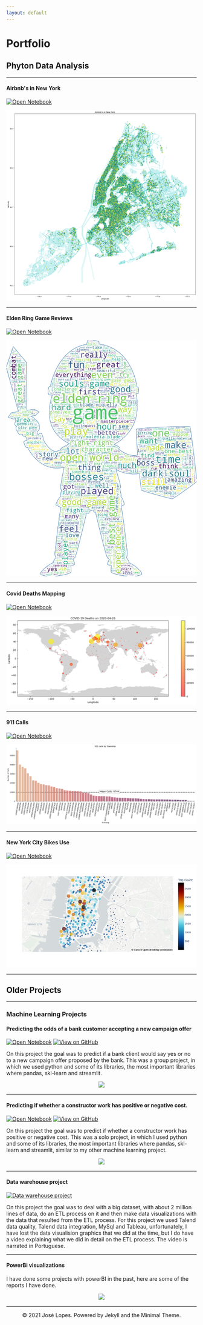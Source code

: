 ```yaml
---
layout: default
---
```


# Portfolio

## Phyton Data Analysis

---

#### Airbnb's in New York

[![Open Notebook](https://img.shields.io/badge/Jupyter-Open_Notebook-blue?logo=Jupyter)](projects/Airbnb.html)

<center><img src="projects/AIRBNNNVB.png"/></center>

---

#### Elden Ring Game Reviews

[![Open Notebook](https://img.shields.io/badge/Jupyter-Open_Notebook-blue?logo=Jupyter)](projects/EldenRing.html)

<center><img src="projects/boneco_elden.png"/></center>

---

#### Covid Deaths Mapping

[![Open Notebook](https://img.shields.io/badge/Jupyter-Open_Notebook-blue?logo=Jupyter)](projects/Covid_Map(1).html)

<center><img src="projects/Covid_Map.png"/></center>

---

#### 911 Calls

[![Open Notebook](https://img.shields.io/badge/Jupyter-Open_Notebook-blue?logo=Jupyter)](projects/911.html)

<center><img src="projects/911.png"/></center>

---

#### New York City Bikes Use

[![Open Notebook](https://img.shields.io/badge/Jupyter-Open_Notebook-blue?logo=Jupyter)](projects/citybikes.html)

<center><img src="projects/City Bikes.png"/></center>

---

## Older Projects

---

### Machine Learning Projects

#### Predicting the odds of a bank customer accepting a new campaign offer

[![Open Notebook](https://img.shields.io/badge/Jupyter-Open_Notebook-blue?logo=Jupyter)](projects/Ml_1_report.html)
[![View on GitHub](https://img.shields.io/badge/GitHub-View_on_GitHub-blue?logo=GitHub)](https://github.com/LopesJos/ML_project/blob/main/py/streamlit.py)

On this project the goal was to predict if a bank client would say yes or no to a new campaign offer proposed by the bank. This was a group project, in which we used python and some of its libraries, the most important libraries where pandas, skl-learn and streamlit.

<center><img src="assets/img/pjimage(1).jpg"/></center>

---

#### Predicting if whether a constructor work has positive or negative cost.

[![Open Notebook](https://img.shields.io/badge/Jupyter-Open_Notebook-blue?logo=Jupyter)](projects/Ml_2_report.html)
[![View on GitHub](https://img.shields.io/badge/GitHub-View_on_GitHub-blue?logo=GitHub)](https://github.com/LopesJos/ML_project_2/blob/main/main_code.py)

On this project the goal was to predict if whether a constructor work has positive or negative cost. This was a solo project, in which I used python and some of its libraries, the most important libraries where pandas, skl-learn and streamlit, similar to my other machine learning project.

<center><img src="assets/img/pjimage.jpg"/></center>

---


#### Data warehouse project

[![Data warehouse project](https://img.shields.io/badge/YouTube-Data_warehouse_project-grey?logo=youtube&labelColor=FF0000)](https://www.youtube.com/watch?v=sF4p3kcNBiE)

On this project the goal was to deal with a big dataset, with about 2 million lines of data, do an ETL process on it and then make data visualizations with the data that resulted from the ETL process.
For this project we used Talend data quality, Talend data integration, MySql and Tableau, unfortunately, I have lost the data visualision graphics that we did at the time, but I do have a video explaining what we did in detail on the ETL process. The video is narrated in Portuguese.


---

#### PowerBi visualizations

I have done some projects with powerBI in the past, here are some of the reports I have done.

<center><img src="assets/img/pb.PNG"/></center>

---
<center>© 2021 José Lopes. Powered by Jekyll and the Minimal Theme.</center>
